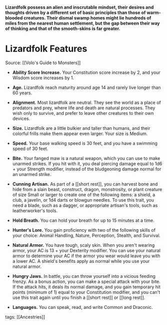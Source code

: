 **Lizardfolk possess an alien and inscrutable mindset, their desires and thoughts driven by a different set of basic principles than those of warm-blooded creatures. Their dismal swamp homes might lie hundreds of miles from the nearest human settlement, but the gap between their way of thinking and that of the smooth-skins is far greater.**

# Lizardfolk Features

Source: [[Volo's Guide to Monsters]]

-   **Ability Score Increase.** Your Constitution score increase by 2, and your Wisdom score increases by 1.

-   **Age.** Lizardfolk reach maturity around age 14 and rarely live longer than 60 years.

-   **Alignment.** Most lizardfolk are neutral. They see the world as a place of predators and prey, where life and death are natural processes. They wish only to survive, and prefer to leave other creatures to their own devices.

-   **Size.** Lizardfolk are a little bulkier and taller than humans, and their colorful frills make them appear even larger. Your size is Medium.

-   **Speed.** Your base walking speed is 30 feet, and you have a swimming speed of 30 feet.

-   **Bite.** Your fanged maw is a natural weapon, which you can use to make unarmed strikes. If you hit with it, you deal piercing damage equal to 1d6 + your Strength modifier, instead of the bludgeoning damage normal for an unarmed strike.

-   **Cunning Artisan.** As part of a [[short rest]], you can harvest bone and hide from a slain beast, construct, dragon, monstrosity, or plant creature of size Small or larger to create one of the following items: a shield, a club, a javelin, or 1d4 darts or blowgun needles. To use this trait, you need a blade, such as a dagger, or appropriate artisan's tools, such as leatherworker's tools.

-   **Hold Breath.** You can hold your breath for up to 15 minutes at a time.

-   **Hunter's Lore.** You gain proficiency with two of the following skills of your choice: Animal Handling, Nature, Perception, Stealth, and Survival.

-   **Natural Armor.** You have tough, scaly skin. When you aren't wearing armor, your AC is 13 + your Dexterity modifier. You can use your natural armor to determine your AC if the armor you wear would leave you with a lower AC. A shield's benefits apply as normal while you use your natural armor.

-   **Hungry Jaws.** In battle, you can throw yourself into a vicious feeding frenzy. As a bonus action, you can make a special attack with your bite. If the attack hits, it deals its normal damage, and you gain temporary hit points (minimum of 1) equal to your Constitution modifier, and you can't use this trait again until you finish a [[short rest]] or [[long rest]].

-   **Languages.** You can speak, read, and write Common and Draconic.

tags: [[Ancestries]]